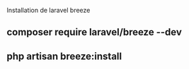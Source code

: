 Installation de laravel breeze
##  composer require laravel/breeze --dev
## php artisan breeze:install